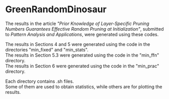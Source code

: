 # GreenRandomDinosaur

The results in the article *"Prior Knowledge of Layer-Specific Pruning Numbers Guarantees Effective Random Pruning at Initialization"*, submitted to *Pattern Analysis and Applications*, were generated using these codes. 

The results in Sections 4 and 5 were generated using the code in the directories "min_fixed" and "min_stats".  
The results in Section 5.3 were generated using the code in the "min_ffn" directory.  
The results in Section 6 were generated using the code in the "min_prac" directory.  

Each directory contains .sh files.  
Some of them are used to obtain statistics, while others are for plotting the results.
